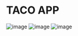 # TACO APP

![image](https://user-images.githubusercontent.com/18142156/172066945-363805c0-1bb0-413c-aaae-b6dca084b43e.png)
![image](https://user-images.githubusercontent.com/18142156/172066949-e655c524-553f-4cad-99aa-3ee6b7509476.png)
![image](https://user-images.githubusercontent.com/18142156/172066955-4dff0e89-ae0f-4955-bb5d-159a37fcb90e.png)
